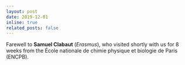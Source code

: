 ```yaml
---
layout: post
date: 2019-12-01
inline: true
related_posts: false
---
```


Farewell to **Samuel Clabaut** (_Erasmus_), who visited shortly with us for 8 weeks from the École nationale de chimie physique et biologie de Paris (ENCPB).
